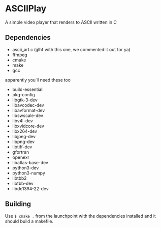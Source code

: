 # ASCIIPlay
A simple video player that renders to ASCII written in C

## Dependencies

* ascii\_art.c (glhf with this one, we commented it out for ya)
* ffmpeg
* cmake
* make
* gcc

apparently you'll need these too
* build-essential
* pkg-config
* libgtk-3-dev
* libavcodec-dev
* libavformat-dev
* libswscale-dev
* libv4l-dev
* libxvidcore-dev
* libx264-dev
* libjpeg-dev
* libpng-dev
* libtiff-dev
* gfortran
* openexr
* libatlas-base-dev
* python3-dev
* python3-numpy
* libtbb2
* libtbb-dev
* libdc1394-22-dev

## Building

Use `$ cmake .` from the launchpoint with the dependencies installed and it should build a makefile.
